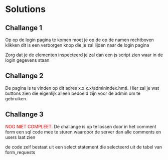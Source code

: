 # Solutions

## Challange 1

Op op de login pagina te komen moet je op de op de namen rechtboven klikken dit is een verborgen knop die je zal lijden naar de login pagina

Zorg dat je de elementen inspecteerd je zal dan een js script zien waar in de login gegevens staan

## Challange 2

De pagina is te vinden op dit adres x.x.x.x/adminindex.hmtl. Hier zal je wat buttons zien die eigenlijk alleen bedoeld zijn voor de admin om te gebruiken.

## Challange 3

<span style="color:red">NOG NIET COMPLEET</span>.
De challange is op te lossen door in het comment form een sql code mee te sturen waardoor de server dan alle comments en users laat zien

de code zelf bestaat uit een select statement die selecteerd uit de tabel van form_requests
